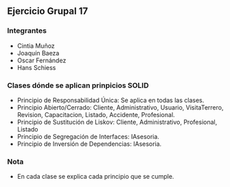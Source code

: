 ## Ejercicio Grupal 17

### Integrantes
- Cintia Muñoz
- Joaquín Baeza
- Oscar Fernández
- Hans Schiess

### Clases dónde se aplican prinpicios SOLID
- Principio de Responsabilidad Única: Se aplica en todas las clases.
- Principio Abierto/Cerrado: Cliente, Administrativo, Usuario, VisitaTerrero, Revision, Capacitacion, Listado, Accidente, Profesional.
- Principio de Sustitución de Liskov: Cliente, Administrativo, Profesional, Listado
- Principio de Segregación de Interfaces: IAsesoria. 
- Principio de Inversión de Dependencias: IAsesoria.

### Nota
- En cada clase se explica cada principio que se cumple.
